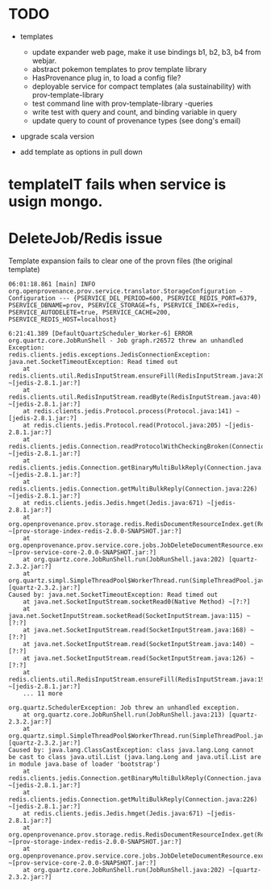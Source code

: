 


# TODO
- templates
  - update expander web page, make it use bindings b1, b2, b3, b4 from webjar.
  - abstract pokemon templates to prov template library
  - HasProvenance plug in, to load a config file?
  - deployable service for compact templates (ala sustainability) with prov-template-library
  - test command line with prov-template-library
-queries
  - write test with query and count, and binding variable in query
  - update query to count of provenance types (see dong's email)


- upgrade scala version
- add template as options in pull down

# templateIT fails when service is usign mongo.

# DeleteJob/Redis issue

Template expansion fails to clear one of the provn files (the original template)

```agsl
06:01:18.861 [main] INFO  org.openprovenance.prov.service.translator.StorageConfiguration - Configuration --- {PSERVICE_DEL_PERIOD=600, PSERVICE_REDIS_PORT=6379, PSERVICE_DBNAME=prov, PSERVICE_STORAGE=fs, PSERVICE_INDEX=redis, PSERVICE_AUTODELETE=true, PSERVICE_CACHE=200, PSERVICE_REDIS_HOST=localhost}
```
```
6:21:41.389 [DefaultQuartzScheduler_Worker-6] ERROR org.quartz.core.JobRunShell - Job graph.r26572 threw an unhandled Exception: 
redis.clients.jedis.exceptions.JedisConnectionException: java.net.SocketTimeoutException: Read timed out
	at redis.clients.util.RedisInputStream.ensureFill(RedisInputStream.java:201) ~[jedis-2.8.1.jar:?]
	at redis.clients.util.RedisInputStream.readByte(RedisInputStream.java:40) ~[jedis-2.8.1.jar:?]
	at redis.clients.jedis.Protocol.process(Protocol.java:141) ~[jedis-2.8.1.jar:?]
	at redis.clients.jedis.Protocol.read(Protocol.java:205) ~[jedis-2.8.1.jar:?]
	at redis.clients.jedis.Connection.readProtocolWithCheckingBroken(Connection.java:297) ~[jedis-2.8.1.jar:?]
	at redis.clients.jedis.Connection.getBinaryMultiBulkReply(Connection.java:233) ~[jedis-2.8.1.jar:?]
	at redis.clients.jedis.Connection.getMultiBulkReply(Connection.java:226) ~[jedis-2.8.1.jar:?]
	at redis.clients.jedis.Jedis.hmget(Jedis.java:671) ~[jedis-2.8.1.jar:?]
	at org.openprovenance.prov.storage.redis.RedisDocumentResourceIndex.get(RedisDocumentResourceIndex.java:85) ~[prov-storage-index-redis-2.0.0-SNAPSHOT.jar:?]
	at org.openprovenance.prov.service.core.jobs.JobDeleteDocumentResource.execute(JobDeleteDocumentResource.java:37) ~[prov-service-core-2.0.0-SNAPSHOT.jar:?]
	at org.quartz.core.JobRunShell.run(JobRunShell.java:202) [quartz-2.3.2.jar:?]
	at org.quartz.simpl.SimpleThreadPool$WorkerThread.run(SimpleThreadPool.java:573) [quartz-2.3.2.jar:?]
Caused by: java.net.SocketTimeoutException: Read timed out
	at java.net.SocketInputStream.socketRead0(Native Method) ~[?:?]
	at java.net.SocketInputStream.socketRead(SocketInputStream.java:115) ~[?:?]
	at java.net.SocketInputStream.read(SocketInputStream.java:168) ~[?:?]
	at java.net.SocketInputStream.read(SocketInputStream.java:140) ~[?:?]
	at java.net.SocketInputStream.read(SocketInputStream.java:126) ~[?:?]
	at redis.clients.util.RedisInputStream.ensureFill(RedisInputStream.java:195) ~[jedis-2.8.1.jar:?]
	... 11 more

```


```agsl
org.quartz.SchedulerException: Job threw an unhandled exception.
	at org.quartz.core.JobRunShell.run(JobRunShell.java:213) [quartz-2.3.2.jar:?]
	at org.quartz.simpl.SimpleThreadPool$WorkerThread.run(SimpleThreadPool.java:573) [quartz-2.3.2.jar:?]
Caused by: java.lang.ClassCastException: class java.lang.Long cannot be cast to class java.util.List (java.lang.Long and java.util.List are in module java.base of loader 'bootstrap')
	at redis.clients.jedis.Connection.getBinaryMultiBulkReply(Connection.java:233) ~[jedis-2.8.1.jar:?]
	at redis.clients.jedis.Connection.getMultiBulkReply(Connection.java:226) ~[jedis-2.8.1.jar:?]
	at redis.clients.jedis.Jedis.hmget(Jedis.java:671) ~[jedis-2.8.1.jar:?]
	at org.openprovenance.prov.storage.redis.RedisDocumentResourceIndex.get(RedisDocumentResourceIndex.java:85) ~[prov-storage-index-redis-2.0.0-SNAPSHOT.jar:?]
	at org.openprovenance.prov.service.core.jobs.JobDeleteDocumentResource.execute(JobDeleteDocumentResource.java:37) ~[prov-service-core-2.0.0-SNAPSHOT.jar:?]
	at org.quartz.core.JobRunShell.run(JobRunShell.java:202) ~[quartz-2.3.2.jar:?]

```